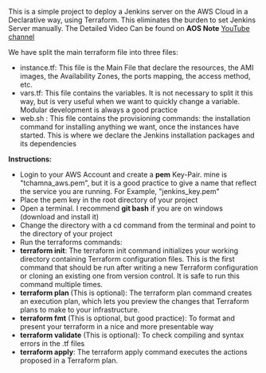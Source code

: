 This is a simple project to deploy a Jenkins server on the AWS Cloud in a Declarative way, using Terraform.
This eliminates the burden to set Jenkins Server manually.
The Detailed Video Can be found on <b>AOS Note</b> <a href="https://www.youtube.com/watch?v=9XrYwfIWDL0" target="_blank">YouTube channel</a>


We have split the main terraform file into three files:
  - instance.tf: This file is the Main File that declare the resources, the AMI images, the Availability Zones, the ports mapping, the access method, etc.
  - vars.tf: This file contains the variables. It is not necessary to split it this way, but is very useful when we want to quickly change a variable. Modular development is always a good practice
  - web.sh : This file contains the provisioning commands: the installation command for installing anything we want, once the instances have started. This is where we declare the Jenkins installation packages and its dependencies
  
  
<b> Instructions: </b>

- Login to your AWS Account and create a <b>pem</b> Key-Pair. mine is "tchamna_aws.pem", but it is a good practice to give a name that reflect the service you are running. For Example, "jenkins_key.pem"
- Place the pem key in the root directory of your project
- Open a terminal. I recommend <b> git bash</b> if you are on windows (download and install it)
- Change the directory with a cd command from the terminal and point to the directory of your project
- Run the terraforms commands:
- <b> terraform init</b>: The terraform init command initializes your working directory containing Terraform configuration files. This is the first command that should be run after writing a new Terraform configuration or cloning an existing one from version control. It is safe to run this command multiple times.
- <b>terraform plan </b> (This is optional): The terraform plan command creates an execution plan, which lets you preview the changes that Terraform plans to make to your infrastructure. 
-  <b>terraform fmt</b> (This is optional, but good practice): To format and present your terraform in a nice and more presentable way
-  <b>terraform validate</b> (This is optional): To check compiling and syntax errors in the .tf files
-  <b>terraform apply</b>: The terraform apply command executes the actions proposed in a Terraform plan.
